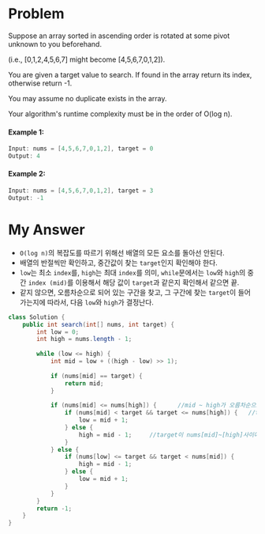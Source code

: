# Problem

Suppose an array sorted in ascending order is rotated at some pivot unknown to you beforehand.

(i.e., [0,1,2,4,5,6,7] might become [4,5,6,7,0,1,2]).

You are given a target value to search. If found in the array return its index, otherwise return -1.

You may assume no duplicate exists in the array.

Your algorithm's runtime complexity must be in the order of O(log n).

#### Example 1:

```swift
Input: nums = [4,5,6,7,0,1,2], target = 0
Output: 4
```

#### Example 2:

```swift
Input: nums = [4,5,6,7,0,1,2], target = 3
Output: -1
```

# My Answer
  
* `O(log n)`의 복잡도를 따르기 위해선 배열의 모든 요소를 돌아선 안된다.
* 배열의 반절씩만 확인하고, 중간값이 찾는 `target`인지 확인해야 한다.
* `low`는 최소 `index`를, `high`는 최대 `index`를 의미, `while`문에서는 `low`와 `high`의 중간 `index (mid)`를 이용해서 해당 값이 `target`과 같은지 확인해서 같으면 끝.
* 같지 않으면, 오름차순으로 되어 있는 구간을 찾고, 그 구간에 찾는 `target`이 들어가는지에 따라서, 다음 `low`와 `high`가 결정난다.

```java
class Solution {
    public int search(int[] nums, int target) {
        int low = 0;
        int high = nums.length - 1;
        
        while (low <= high) {
            int mid = low + ((high - low) >> 1);
            
            if (nums[mid] == target) {
                return mid;
            }
            
            if (nums[mid] <= nums[high]) {      //mid ~ high가 오름차순으로 되어 있다.
                if (nums[mid] < target && target <= nums[high]) {   //target이 nums[mid]~nums[high]사이에 있는 값이라면 low를 mid+1로 하자.
                    low = mid + 1;
                } else {
                    high = mid - 1;     //target이 nums[mid]~[high]사이에 없다. 그럼 nums[low]~nums[mid-1]사이에 있다는 의미기 때문에 high를 변경 하자.
                }
            } else {
                if (nums[low] <= target && target < nums[mid]) {
                    high = mid - 1;
                } else {
                    low = mid + 1;
                }
            }
        }
        return -1;
    }
}
```

